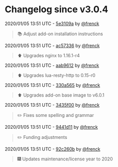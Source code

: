 # Changelog since v3.0.4

2020/01/05 13:51 UTC - [5e3109a](https://github.com/hassio-addons/addon-happy-bubbles/commit/5e3109a3d6ddffac23a8ea0ac19f6126593211f7) by [@frenck](https://github.com/frenck)
> :books: Adjust add-on installation instructions 

2020/01/05 13:51 UTC - [ac57336](https://github.com/hassio-addons/addon-happy-bubbles/commit/ac57336bd5f45b7963ce6f7cd192ae19653cb217) by [@frenck](https://github.com/frenck)
> :arrow_up: Upgrades nginx to 1.16.1-r4 

2020/01/05 13:51 UTC - [aab9612](https://github.com/hassio-addons/addon-happy-bubbles/commit/aab96128a1b44f4245362bb753eae56f08589444) by [@frenck](https://github.com/frenck)
> :arrow_up: Upgrades lua-resty-http to 0.15-r0 

2020/01/05 13:51 UTC - [330a565](https://github.com/hassio-addons/addon-happy-bubbles/commit/330a565e29d1e88e6a2887d6ee26797085e54a33) by [@frenck](https://github.com/frenck)
> :arrow_up: Upgrades add-on base image to v6.0.1 

2020/01/05 13:51 UTC - [3435f00](https://github.com/hassio-addons/addon-happy-bubbles/commit/3435f0044c60f5af0d6ad50f9dec1f60c0696e7d) by [@frenck](https://github.com/frenck)
> :pencil2: Fixes some spelling and grammar 

2020/01/05 13:51 UTC - [9441d11](https://github.com/hassio-addons/addon-happy-bubbles/commit/9441d1186c9cd0ab5590616740e48e3281019e93) by [@frenck](https://github.com/frenck)
> :pencil2: Funding adjustments 

2020/01/05 13:51 UTC - [92c260b](https://github.com/hassio-addons/addon-happy-bubbles/commit/92c260bb48ee342dfa3425188f1f72a873a52399) by [@frenck](https://github.com/frenck)
> :fireworks: Updates maintenance/license year to 2020 

